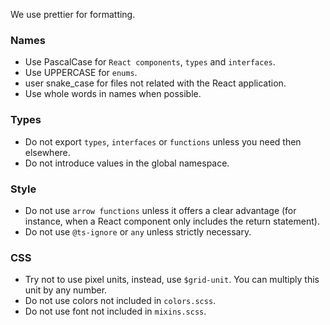 We use prettier for formatting.

### Names
- Use PascalCase for `React components`, `types` and `interfaces`.
- Use UPPERCASE for `enums`.
- user snake_case for files not related with the React application.
- Use whole words in names when possible.

### Types
- Do not export `types`, `interfaces` or `functions` unless you need then elsewhere.
- Do not introduce values in the global namespace.

### Style
- Do not use `arrow functions` unless it offers a clear advantage (for instance, when a React component only includes the return statement).
- Do not use `@ts-ignore` or `any` unless strictly necessary.

### CSS
- Try not to use pixel units, instead, use `$grid-unit`. You can multiply this unit by any number.
- Do not use colors not included in `colors.scss`.
- Do not use font not included in `mixins.scss`.
